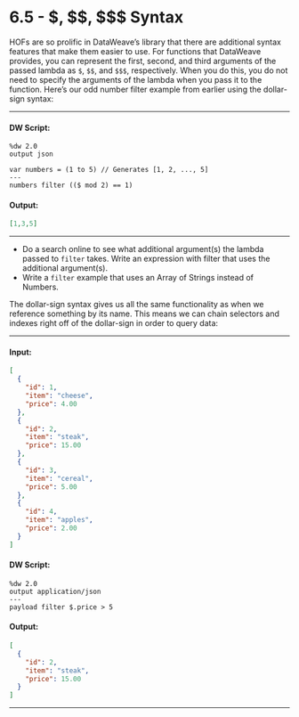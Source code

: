 # 6.5 - \$, \$\$, \$\$\$ Syntax

HOFs are so prolific in DataWeave’s library that there are additional syntax features that make them easier to use. For functions that DataWeave provides, you can represent the first, second, and third arguments of the passed lambda as `$`, `$$`, and `$$$`, respectively. When you do this, you do not need to specify the arguments of the lambda when you pass it to the function. Here’s our odd number filter example from earlier using the dollar-sign syntax:

---
#### DW Script:
```dw
%dw 2.0
output json

var numbers = (1 to 5) // Generates [1, 2, ..., 5]
---
numbers filter (($ mod 2) == 1)
```
#### Output:
```json
[1,3,5]
```
---

- Do a search online to see what additional argument(s) the lambda passed to `filter` takes. Write an expression with filter that uses the additional argument(s).
- Write a `filter` example that uses an Array of Strings instead of Numbers.

The dollar-sign syntax gives us all the same functionality as when we reference something by its name. This means we can chain selectors and indexes right off of the dollar-sign in order to query data:

---
#### Input:
```json
[
  {
    "id": 1,
    "item": "cheese",
    "price": 4.00  
  },
  {
    "id": 2,
    "item": "steak",
    "price": 15.00  
  },
  {
    "id": 3,
    "item": "cereal",
    "price": 5.00  
  },
  {
    "id": 4,
    "item": "apples",
    "price": 2.00  
  }
]
```
#### DW Script:
```dw
%dw 2.0
output application/json
---
payload filter $.price > 5
```
#### Output:
```json
[
  {
    "id": 2,
    "item": "steak",
    "price": 15.00  
  }
]
```
---
